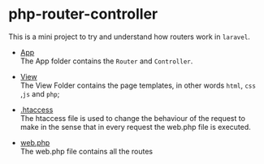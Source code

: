# php-router-controller
This is a mini project to try and understand how routers work in `laravel`.   

- [App]()   
  The App folder contains the `Router` and `Controller`.

- [View]()  
  The View Folder contains the page templates, in other words `html`, `css` ,`js` and  `php`;  
- [.htaccess]()   
  The htaccess file is used to change the behaviour of the request  to make in the sense that in every request the web.php file is executed.

- [web.php]()  
  The web.php file contains all the routes




  


